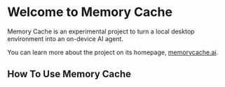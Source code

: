 # Welcome to Memory Cache

Memory Cache is an experimental project to turn a local desktop environment into an on-device AI agent.

You can learn more about the project on its homepage, [memorycache.ai](https://memorycache.ai/).

## How To Use Memory Cache



